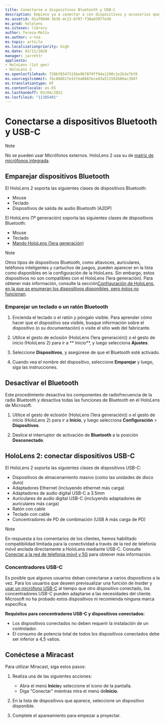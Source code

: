 ```yaml
---
title: Conectarse a dispositivos Bluetooth y USB-C
description: Empiece ya a conectar a con dispositivos y accesorios que tengan Bluetooth y USB-C desde sus dispositivos de realidad mixta HoloLens.
ms.assetid: 01af0848-3b36-4c13-b797-f38ad3977e30
ms.prod: hololens
ms.sitesec: library
author: Teresa-Motiv
ms.author: v-tea
ms.topic: article
ms.localizationpriority: high
ms.date: 03/11/2020
manager: jarrettr
appliesto:
- HoloLens (1st gen)
- HoloLens 2
ms.openlocfilehash: 728bf8547315be96f879ff94a1290c1e2b3e7bf8
ms.sourcegitcommit: fbc8ddb17e31fea8667ece43a511592b86ac3947
ms.translationtype: HT
ms.contentlocale: es-ES
ms.lasthandoff: 03/04/2021
ms.locfileid: "11385491"
---
```

# <a name="connect-to-bluetooth-and-usb-c-devices"></a>Conectarse a dispositivos Bluetooth y USB-C

> [!NOTE]
> No se pueden usar Micrófonos externos. HoloLens 2 usa su de [matriz de micrófonos integrada](hololens2-hardware.md#audio-and-speech).

## <a name="pair-bluetooth-devices"></a>Emparejar dispositivos Bluetooth

El HoloLens 2 soporta las siguientes clases de dispositivos Bluetooth:

- Mouse
- Teclado
- Dispositivos de salida de audio Bluetooth (A2DP)

El HoloLens (1ª generación) soporta las siguientes clases de dispositivos Bluetooth:

- Mouse
- Teclado
- [Mando HoloLens (1era generación)](https://docs.microsoft.com/hololens/hololens1-clicker)

> [!NOTE]
> Otros tipos de dispositivos Bluetooth, como altavoces, auriculares, teléfonos inteligentes y cartuchos de juegos, pueden aparecer en la lista como disponibles en la configuración de la HoloLens. Sin embargo, estos dispositivos no son compatibles con el HoloLens (1era generación). Para obtener más información, consulte la sección[Configuración de HoloLens, en la que se enumeran los dispositivos disponibles, pero éstos no funcionan](hololens-FAQ.md#hololens-settings-lists-devices-as-available-but-the-devices-dont-work).

### <a name="pair-a-bluetooth-keyboard-or-mouse"></a>Emparejar un teclado o un ratón Bluetooth

1. Encienda el teclado o el ratón y póngalo visible. Para aprender cómo hacer que el dispositivo sea visible, busque información sobre el dispositivo (o su documentación) o visite el sitio web del fabricante.

1. Utilice el gesto de eclosión (HoloLens (1era generación)) o el gesto de inicio (HoloLens 2) para ir a ** Inicio**, y luego selecciona **Ajustes**.

1. Seleccione **Dispositivos**, y asegúrese de que el Bluetooth esté activado.  

1. Cuando vea el nombre del dispositivo, seleccione **Emparejar** y luego, siga las instrucciones.

## <a name="disable-bluetooth"></a>Desactivar el Bluetooth

Este procedimiento desactiva los componentes de radiofrecuencia de la radio Bluetooth y desactiva todas las funciones de Bluetooth en el HoloLens de Microsoft.

1. Utilice el gesto de eclosión (HoloLens (1era generación)) o el gesto de inicio (HoloLens 2) para ir a **Inicio**, y luego selecciona **Configuración** > **Dispositivos**.

1. Deslice el interruptor de activación de **Bluetooth** a la posición **Desconectado**.

## <a name="hololens-2-connect-usb-c-devices"></a>HoloLens 2: conectar dispositivos USB-C

El HoloLens 2 soporta las siguientes clases de dispositivos USB-C:

- Dispositivos de almacenamiento masivo (como las unidades de disco duro)
- Adaptadores Ethernet (incluyendo ethernet más carga)
- Adaptadores de audio digital USB-C a 3.5mm
- Auriculares de audio digital USB-C (incluyendo adaptadores de auriculares más carga)
- Ratón con cable
- Teclado con cable
- Concentradores de PD de combinación (USB A más carga de PD)

> [!NOTE]
> En respuesta a los comentarios de los clientes, hemos habilitado compatibilidad limitada para la conectividad a través de la red de telefonía móvil anclada directamente a HoloLens mediante USB-C. Consulte [Conectar a la red de telefonía móvil y 5G](hololens-cellular.md) para obtener más información.

### <a name="usb-c-hubs"></a>Concentradores USB-C

Es posible que algunos usuarios deban conectarse a varios dispositivos a la vez. Para los usuarios que deseen previsualizar una función de Insider y [usar un micrófono USB-C](hololens-insider.md#usb-c-external-microphone-support) al tiempo que otro dispositivo conectado, los concentradores USB-C pueden adaptarse a las necesidades del cliente. Microsoft no ha probado estos dispositivos ni recomienda ninguna marca específica.

**Requisitos para concentradores USB-C y dispositivos conectados:**

- Los dispositivos conectados no deben requerir la instalación de un controlador.
- El consumo de potencia total de todos los dispositivos conectados debe ser inferior a 4,5 vatios.

## <a name="connect-to-miracast"></a>Conéctese a Miracast

Para utilizar Miracast, siga estos pasos:

1. Realiza una de las siguientes acciones:  

   - Abra el menú **Inicio**y seleccione el icono de la pantalla.
   - Diga "Conectar" mientras mira el menú de**Inicio**.  

1. En la lista de dispositivos que aparece, seleccione un dispositivo disponible.

1. Complete el apareamiento para empezar a proyectar.
